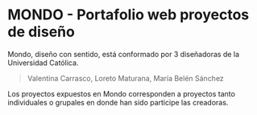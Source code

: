 # MONDO - Portafolio web proyectos de diseño
Mondo, diseño con sentido, está conformado por 3 diseñadoras de la Universidad Católica.
  >Valentina Carrasco,
  > Loreto Maturana,
  > María Belén Sánchez

Los proyectos expuestos en Mondo corresponden a proyectos tanto individuales o grupales en donde han sido participe las creadoras.
